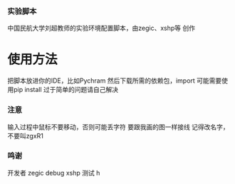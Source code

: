 ### 实验脚本
中国民航大学刘超教师的实验环境配置脚本，由zegic、xshp等 创作
# 使用方法
把脚本放进你的IDE，比如Pychram
然后下载所需的依赖包，import
可能需要使用pip install
过于简单的问题请自己解决
### 注意
输入过程中鼠标不要移动，否则可能丢字符
要跟我画的图一样接线
记得改名字，不要叫zgxR1
### 鸣谢
开发者 zegic
debug xshp
测试 h
